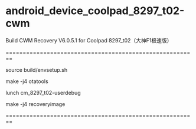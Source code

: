 # android_device_coolpad_8297_t02-cwm
Build CWM Recovery V6.0.5.1 for Coolpad 8297_t02（大神F1极速版）


========================================================

source build/envsetup.sh

make -j4 otatools

lunch cm_8297_t02-userdebug

make -j4 recoveryimage

========================================================
